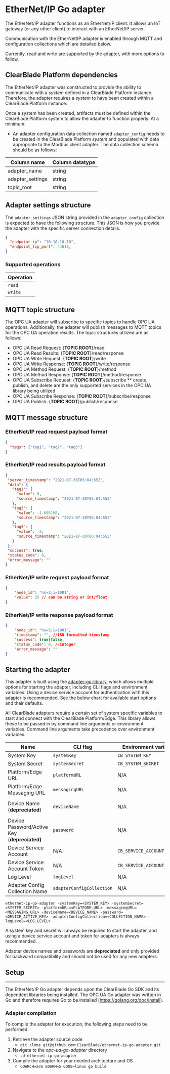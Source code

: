 # EtherNet/IP Go adapter
The EtherNet/IP adapter functions as an EtherNet/IP client. It allows an IoT gateway (or any other client) to interact with an EtherNet/IP server.

Communication with the EtherNet/IP adapter is enabled through MQTT and configuration collections which are detailed below.

Currently, read and write are supported by the adapter, with more options to follow.

## ClearBlade Platform dependencies
The EtherNet/IP adapter was constructed to provide the ability to communicate with a _system_ defined in a ClearBlade Platform instance. Therefore, the adapter requires a _system_ to have been created within a ClearBlade Platform instance.

Once a system has been created, artifacts must be defined within the ClearBlade Platform system to allow the adapter to function properly. At a minimum: 

  * An adapter configuration data collection named `adapter_config` needs to be created in the ClearBlade Platform _system_ and populated with data appropriate to the Modbus client adapter. The data collection schema should be as follows:

| Column name      | Column datatype |
| ---------------- | --------------- |
| adapter_name     | string          |
| adapter_settings | string          |
| topic_root       | string          |

## Adapter settings structure
The `adapter_settings` JSON string provided in the `adapter_config` collection is expected to have the following structure. This JSON is how you provide the adapter with the specific server connection details.

```json
{
  "endpoint_ip": "10.10.10.10",
  "endpoint_tcp_port": 44818,
}
```

### Supported operations
| Operation |
| ---------------- |
| `read` |
| `write` | 

## MQTT topic structure
The OPC UA adapter will subscribe to specific topics to handle OPC UA operations. Additionally, the adapter will publish messages to MQTT topics for the OPC UA operation results. The topic structures utilized are as follows:

 * OPC UA Read Request: {__TOPIC ROOT__}/read
 * OPC UA Read Results: {__TOPIC ROOT__}/read/response
 * OPC UA Write Request: {__TOPIC ROOT__}/write
 * OPC UA Write Response: {__TOPIC ROOT__}/write/response
 * OPC UA Method Request: {__TOPIC ROOT__}/method
 * OPC UA Method Response: {__TOPIC ROOT__}/method/response
 * OPC UA Subscribe Request: {__TOPIC ROOT__}/subscribe
   ** create, publish, and delete are the only supported services in the OPC UA library being utilized
 * OPC UA Subscribe Response: {__TOPIC ROOT__}/subscribe/response
 * OPC UA Publish: {__TOPIC ROOT__}/publish/response
   
## MQTT message structure

### EtherNet/IP read request payload format
```json
{
  "tags": ["tag1", "tag2", "tag3"]
}
```

### EtherNet/IP read results payload format
 ```json
 {
  "server_timestamp": "2021-07-30T05:04:55Z",
  "data": {
    "tag1": {
      "value": 6,
      "source_timestamp": "2021-07-30T05:04:55Z"
    },
    "tag2": {
      "value": -1.698198,
      "source_timestamp": "2021-07-30T05:04:55Z"
    },
    "tag3": {
      "value": -2,
      "source_timestamp": "2021-07-30T05:04:55Z"
    }
  },
  "success": true,
  "status_code": 0,
  "error_message": ""
}
 ```

### EtherNet/IP write request payload format
```json
{
    "node_id": "ns=3;i=1001",
    "value": 25 // can be string or int/float
}
```

### EtherNet/IP write response payload format
```json
{
    "node_id": "ns=3;i=1001",
    "timestamp": "", //ISO formatted timestamp
    "success": true|false,
    "status_code": 0, //Integer
    "error_message": ""
}
```

## Starting the adapter
This adapter is built using the [adapter-go-library](https://github.com/ClearBlade/adapter-go-library), which allows multiple options for starting the adapter, including CLI flags and environment variables. Using a device service account for authentication with this adapter is recommended. See the below chart for available start options and their defaults.

All ClearBlade adapters require a certain set of system specific variables to start and connect with the ClearBlade Platform/Edge. This library allows these to be passed in by command line arguments or environment variables. Command line arguments take precedence over environment variables.

| Name | CLI flag | Environment variable | Default |
| --- | --- | --- | --- |
| System Key | `systemKey` | `CB_SYSTEM_KEY` | N/A |
| System Secret | `systemSecret` | `CB_SYSTEM_SECRET` | N/A |
| Platform/Edge URL | `platformURL` | N/A | `http://localhost:9000` |
| Platform/Edge Messaging URL | `messagingURL` | N/A | `localhost:1883` |
| Device Name (**depreciated**) | `deviceName` | N/A | `adapterName` provided when calling `adapter_library.ParseArguments` |
| Device Password/Active Key (**depreciated)** | `password` | N/A | N/A |
| Device Service Account | N/A | `CB_SERVICE_ACCOUNT` | N/A |
| Device Service Account Token | N/A | `CB_SERVICE_ACCOUNT_TOKEN` | N/A |
| Log Level | `logLevel` | N/A | `info` |
| Adapter Config Collection Name | `adapterConfigCollection` | N/A | `adapter_config` |


`ethernet-ip-go-adapter -systemKey=<SYSTEM_KEY> -systemSecret=<SYSTEM_SECRET> -platformURL=<PLATFORM_URL> -messagingURL=<MESSAGING_URL> -deviceName=<DEVICE_NAME> -password=<DEVICE_ACTIVE_KEY> -adapterConfigCollection=<COLLECTION_NAME> -logLevel=<LOG_LEVEL>`


A system key and secret will always be required to start the adapter, and using a device service account and token for adapters is always recommended.

Adapter device names and passwords are **depreciated** and only provided for backward compatibility and should not be used for any new adapters.

## Setup
---
The EtherNet/IP Go adapter depends upon the ClearBlade Go SDK and its dependent libraries being installed. The OPC UA Go adapter was written in Go and therefore requires Go to be installed (https://golang.org/doc/install).

### Adapter compilation
To compile the adapter for execution, the following steps need to be performed:

 1. Retrieve the adapter source code  
    * ```git clone git@github.com:ClearBlade/ethernet-ip-go-adapter.git```
 2. Navigate to the _opc-ua-go-adapter_ directory  
    * ```cd ethernet-ip-go-adapter```
 3. Compile the adapter for your needed architecture and OS
    * ```GOARCH=arm GOARM=5 GOOS=linux go build```
